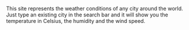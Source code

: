This site represents the weather conditions of any city around the world. Just type an existing city in the search bar and it will show you the temperature in Celsius, the humidity and the wind speed.
